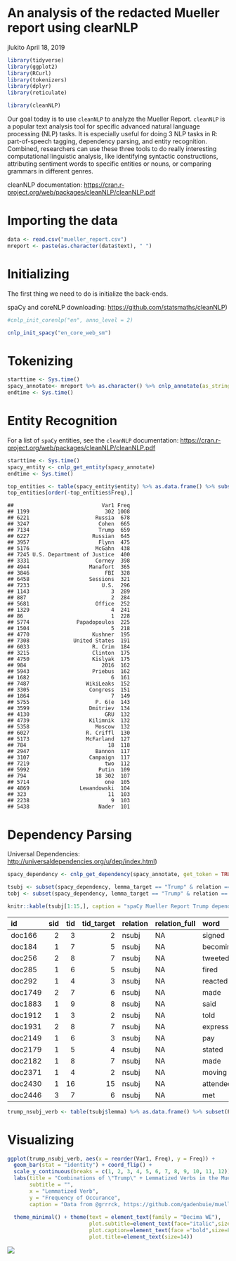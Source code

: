 An analysis of the redacted Mueller report using clearNLP
================
jlukito
April 18, 2019

``` r
library(tidyverse)
library(ggplot2)
library(RCurl)
library(tokenizers)
library(dplyr)
library(reticulate)

library(cleanNLP)
```

Our goal today is to use `cleanNLP` to analyze the Mueller Report. `cleanNLP` is a popular text analysis tool for specific advanced natural language processing (NLP) tasks. It is especially useful for doing 3 NLP tasks in R: part-of-speech tagging, dependency parsing, and entity recognition. Combined, researchers can use these three tools to do really interesting computational linguistic analysis, like identifying syntactic constructions, attributing sentiment words to specific entities or nouns, or comparing grammars in different genres.

cleanNLP documentation: <https://cran.r-project.org/web/packages/cleanNLP/cleanNLP.pdf>

Importing the data
==================

``` r
data <- read.csv("mueller_report.csv")
mreport <- paste(as.character(data$text), " ")
```

Initializing
============

The first thing we need to do is initialize the back-ends.

spaCy and coreNLP downloading: <https://github.com/statsmaths/cleanNLP>)

``` r
#cnlp_init_corenlp("en", anno_level = 2)

cnlp_init_spacy("en_core_web_sm") 
```

Tokenizing
==========

``` r
starttime <- Sys.time()
spacy_annotate<- mreport %>% as.character() %>% cnlp_annotate(as_strings = TRUE, backend = "spaCy") #produces an annotation object
endtime <- Sys.time()
```

Entity Recognition
==================

For a list of `spaCy` entities, see the `cleanNLP` documentation: <https://cran.r-project.org/web/packages/cleanNLP/cleanNLP.pdf>

``` r
starttime <- Sys.time()
spacy_entity <- cnlp_get_entity(spacy_annotate)
endtime <- Sys.time()
```

``` r
top_entities <- table(spacy_entity$entity) %>% as.data.frame() %>% subset(Freq > 100)
top_entities[order(-top_entities$Freq),]
```

    ##                            Var1 Freq
    ## 1199                        302 1008
    ## 6221                     Russia  678
    ## 3247                      Cohen  665
    ## 7134                      Trump  659
    ## 6227                    Russian  645
    ## 3957                      Flynn  475
    ## 5176                     McGahn  438
    ## 7245 U.S. Department of Justice  400
    ## 3331                     Corney  398
    ## 4944                   Manafort  365
    ## 3846                        FBI  328
    ## 6458                   Sessions  321
    ## 7233                       U.S.  296
    ## 1143                          3  289
    ## 887                           2  284
    ## 5681                     Office  252
    ## 1329                          4  241
    ## 86                            1  228
    ## 5774               Papadopoulos  225
    ## 1504                          5  218
    ## 4770                    Kushner  195
    ## 7308              United States  191
    ## 6033                    R. Crim  184
    ## 3215                    Clinton  175
    ## 4750                    Kislyak  175
    ## 984                        2016  162
    ## 5943                    Priebus  162
    ## 1682                          6  161
    ## 7487                  WikiLeaks  152
    ## 3305                   Congress  151
    ## 1864                          7  149
    ## 5755                     P. 6(e  143
    ## 3599                   Dmitriev  134
    ## 4130                        GRU  132
    ## 4739                   Kilimnik  132
    ## 5358                     Moscow  132
    ## 6027                  R. Criffl  130
    ## 5173                  McFarland  127
    ## 784                          18  118
    ## 2947                     Bannon  117
    ## 3107                   Campaign  117
    ## 7219                        two  112
    ## 5992                      Putin  109
    ## 794                      18 302  107
    ## 5714                        one  105
    ## 4869                Lewandowski  104
    ## 323                          11  103
    ## 2238                          9  103
    ## 5438                      Nader  101

Dependency Parsing
==================

Universal Dependencies: <http://universaldependencies.org/u/dep/index.html>)

``` r
spacy_dependency <- cnlp_get_dependency(spacy_annotate, get_token = TRUE)
```

``` r
tsubj <- subset(spacy_dependency, lemma_target == "Trump" & relation == "nsubj")
tobj <- subset(spacy_dependency, lemma_target == "Trump" & relation == "dobj")
```

``` r
knitr::kable(tsubj[1:15,], caption = "spaCy Mueller Report Trump dependencies")
```

| id      |  sid|  tid|  tid\_target| relation | relation\_full | word      | lemma   | word\_target | lemma\_target |
|:--------|----:|----:|------------:|:---------|:---------------|:----------|:--------|:-------------|:--------------|
| doc166  |    2|    3|            2| nsubj    | NA             | signed    | sign    | Trump        | Trump         |
| doc184  |    1|    7|            5| nsubj    | NA             | becoming  | become  | Trump        | Trump         |
| doc256  |    2|    8|            7| nsubj    | NA             | tweeted   | tweet   | Trump        | Trump         |
| doc285  |    1|    6|            5| nsubj    | NA             | fired     | fire    | Trump        | Trump         |
| doc292  |    1|    4|            3| nsubj    | NA             | reacted   | react   | Trump        | Trump         |
| doc1749 |    2|    7|            6| nsubj    | NA             | made      | make    | Trump        | Trump         |
| doc1883 |    1|    9|            8| nsubj    | NA             | said      | say     | Trump        | Trump         |
| doc1912 |    1|    3|            2| nsubj    | NA             | told      | tell    | Trump        | Trump         |
| doc1931 |    2|    8|            7| nsubj    | NA             | expressed | express | Trump        | Trump         |
| doc2149 |    1|    6|            3| nsubj    | NA             | pay       | pay     | Trump        | Trump         |
| doc2179 |    1|    5|            4| nsubj    | NA             | stated    | state   | Trump        | Trump         |
| doc2182 |    1|    8|            7| nsubj    | NA             | made      | make    | Trump        | Trump         |
| doc2371 |    1|    4|            2| nsubj    | NA             | moving    | move    | Trump        | Trump         |
| doc2430 |    1|   16|           15| nsubj    | NA             | attended  | attend  | Trump        | Trump         |
| doc2446 |    3|    7|            6| nsubj    | NA             | met       | meet    | Trump        | Trump         |

``` r
trump_nsubj_verb <- table(tsubj$lemma) %>% as.data.frame() %>% subset(Freq > 1)
```

Visualizing
===========

``` r
ggplot(trump_nsubj_verb, aes(x = reorder(Var1, Freq), y = Freq)) +
  geom_bar(stat = "identity") + coord_flip() + 
  scale_y_continuous(breaks = c(1, 2, 3, 4, 5, 6, 7, 8, 9, 10, 11, 12)) +
  labs(title = "Combinations of \"Trump\" + Lemmatized Verbs in the Mueller Report",
       subtitle = "",
       x = "Lemmatized Verb",
       y = "Frequency of Occurance",
       caption = "Data from @grrrck, https://github.com/gadenbuie/mueller-report \n Parsed using spaCy back-end in cleanNLP by @josephinelukito \n Lemmatized verbs occuring once were excluded.") +
  
  theme_minimal() + theme(text = element_text(family = "Decima WE"),
                          plot.subtitle=element_text(face="italic",size=11,colour="grey40"),
                          plot.caption=element_text(face ="bold",size=8,colour="grey30"),
                          plot.title=element_text(size=14))
```

![](dependency_mueller_files/figure-markdown_github/spacy-mueller-table-1.png)
